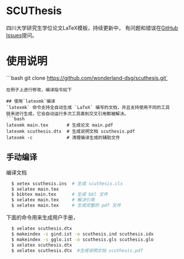 # SCUThesis
四川大学研究生学位论文LaTeX模板，持续更新中，
有问题和错误在[GitHub Issues](https://github.com/wonderland-dsg/scuthesis/issues)提问。
# 使用说明
```bash git clone https://github.com/wonderland-dsg/scuthesis.git`
```
在例子上进行修改，编译指令如下

## 使用`latexmk`编译
`latexmk` 命令支持全自动生成 `LaTeX` 编写的文档，并且支持使用不同的工具
链来进行生成，它会自动运行多次工具直到交叉引用都被解决。
```bash
latexmk main.tex       # 生成论文 main.pdf
latexmk scuthesis.dtx  # 生成说明文档 scuthesis.pdf
latexmk -c             # 清理编译生成的辅助文件
```
## 手动编译
编译文档
```bash
  $ xetex scuthesis.ins  # 生成 scuthesis.cls
  $ xelatex main.tex
  $ bibtex main.tex      # 生成 bbl 文件
  $ xelatex main.tex     # 解决引用
  $ xelatex main.tex     # 生成完整的 pdf 文件
```

下面的命令用来生成用户手册，
```bash
  $ xelatex scuthesis.dtx
  $ makeindex -s gind.ist -o scuthesis.ind scuthesis.idx
  $ makeindex -s gglo.ist -o scuthesis.gls scuthesis.glo
  $ xelatex scuthesis.dtx
  $ xelatex scuthesis.dtx  #生成说明文档 scuthesis.pdf
```
